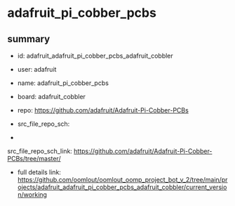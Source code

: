 # adafruit_pi_cobber_pcbs
 
## summary 
* id: adafruit_adafruit_pi_cobber_pcbs_adafruit_cobbler
* user: adafruit
* name: adafruit_pi_cobber_pcbs
* board: adafruit_cobbler
* repo: https://github.com/adafruit/Adafruit-Pi-Cobber-PCBs



* src_file_repo_sch: 
*
 src_file_repo_sch_link: https://github.com/adafruit/Adafruit-Pi-Cobber-PCBs/tree/master/
* full details link: https://github.com/oomlout/oomlout_oomp_project_bot_v_2/tree/main/projects/adafruit_adafruit_pi_cobber_pcbs_adafruit_cobbler/current_version/working  






